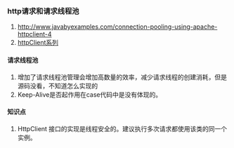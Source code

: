### http请求和请求线程池
1. http://www.javabyexamples.com/connection-pooling-using-apache-httpclient-4
2. [httpClient系列](http://ifeve.com/%e3%80%8ahttpclient%e5%ae%98%e6%96%b9%e6%96%87%e6%a1%a3%e3%80%8b1-3-http%e6%89%a7%e8%a1%8c%e4%b8%8a%e4%b8%8b%e6%96%87/)
#### 请求线程池
1. 增加了请求线程池管理会增加高数量的效率，减少请求线程的创建消耗，但是源码没看，不知道怎么实现的
2. Keep-Alive是否起作用在case代码中是没有体现的。

#### 知识点
1. HttpClient 接口的实现是线程安全的。建议执行多次请求都使用该类的同一个实例。